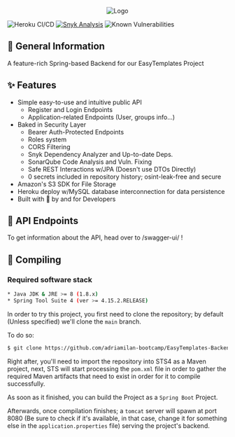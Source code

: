 <p align="center">
<picture>
  <source media="(prefers-color-scheme: light)" srcset="https://raw.githubusercontent.com/adriamilan-bootcamp/EasyTemplates-Backend/main/res/logo_dark.png">
  <source media="(prefers-color-scheme: dark)" srcset="https://raw.githubusercontent.com/adriamilan-bootcamp/EasyTemplates-Backend/main/res/logo_light.png">
  <img alt="Logo">
</picture>
</p>

![Heroku CI/CD](https://pyheroku-badge.herokuapp.com/?app=easy-templates-backend&path=/&style=flat)
[![Snyk Analysis](https://github.com/adriamilan-bootcamp/EasyTemplates-Backend/actions/workflows/snyk-analysis.yml/badge.svg)](https://github.com/adriamilan-bootcamp/EasyTemplates-Backend/actions/workflows/snyk-analysis.yml)
![Known Vulnerabilities](https://snyk.io/test/github/adriamilan-bootcamp/EasyTemplates-Backend/badge.svg)

## 📃 General Information

A feature-rich Spring-based Backend for our EasyTemplates Project

## ✨ Features

* Simple easy-to-use and intuitive public API
  - Register and Login Endpoints
  - Application-related Endpoints (User, groups info...)
* Baked in Security Layer
  - Bearer Auth-Protected Endpoints
  - Roles system
  - CORS Filtering
  - Snyk Dependency Analyzer and Up-to-date Deps.
  - SonarQube Code Analysis and Vuln. Fixing
  - Safe REST Interactions w/JPA (Doesn't use DTOs Directly)
  - 0 secrets included in repository history; osint-leak-free and secure
* Amazon's S3 SDK for File Storage
* Heroku deploy w/MySQL database interconnection for data persistence
* Built with 💙 by and for Developers

## 📖 API Endpoints

To get information about the API, head over to /swagger-ui/ !

## 🔧 Compiling

### Required software stack

```bash
* Java JDK & JRE >= 8 (1.8.x)
* Spring Tool Suite 4 (ver >= 4.15.2.RELEASE)
```

In order to try this project, you first need to clone the repository; by default (Unless specified) we'll clone the ```main``` branch.

To do so:

```bash
$ git clone https://github.com/adriamilan-bootcamp/EasyTemplates-Backend
```

Right after, you'll need to import the repository into STS4 as a Maven project, next, STS will start processing the ```pom.xml``` file in order to gather the required Maven artifacts that need to exist in order for it to compile successfully.

As soon as it finished, you can build the Project as a ```Spring Boot``` Project.

Afterwards, once compilation finishes; a ```tomcat``` server will spawn at port 8080 (Be sure to check if it's available, in that case, change it for something else in the ```application.properties``` file) serving the project's backend.
